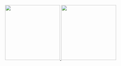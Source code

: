<div>
  <a href="https://github.com/Bibiper">
  <img height="180em" src="https://github-readme-stats.vercel.app/api?username=Bibiper&show_icons=true&theme=dracula&include_all_commits=true&count_private=true"/>
  <img height="180em" src="https://github-readme-stats.vercel.app/api/top-langs/?username=Bibiper&layout=compact&langs_count=7&theme=dracula"/>
</div>


